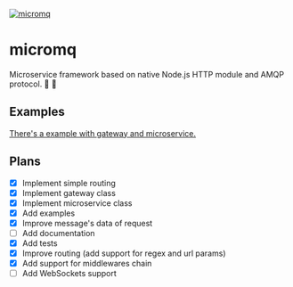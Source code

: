 [![micromq](https://img.shields.io/npm/v/micromq.svg?style=flat-square)](https://www.npmjs.com/package/micromq/)

# micromq

Microservice framework based on native Node.js HTTP module and AMQP protocol. 🔬 🐇

## Examples

[There's a example with gateway and microservice.](/examples)

## Plans

- [x] Implement simple routing
- [x] Implement gateway class
- [x] Implement microservice class
- [x] Add examples
- [x] Improve message's data of request
- [ ] Add documentation
- [x] Add tests
- [x] Improve routing (add support for regex and url params)
- [x] Add support for middlewares chain
- [ ] Add WebSockets support
